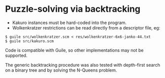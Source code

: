 # Puzzle-solving via backtracking

- Kakuro instances must be hard-coded into the program.
- Wolkenkratzer restrictions can be read directly from a descriptor file, eg:

```shell
$ guile src/wolkenkratzer.scm < res/wolkenkratzer-6x6-janko-44.txt
$ guile src/kakuro.scm
```

Code is compatible with Guile, so other implementations may not be supported.

The generic backtracking procedure was also tested with depth-first search on a binary tree and by solving the N-Queens problem.
